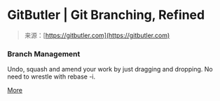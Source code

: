 <!--yml
category: 未分类
date: 2024-05-27 14:49:33
-->

# GitButler | Git Branching, Refined

> 来源：[https://gitbutler.com](https://gitbutler.com)

### Branch Management

Undo, squash and amend your work by just dragging and dropping. No need to wrestle with rebase -i.

[More](#faq)